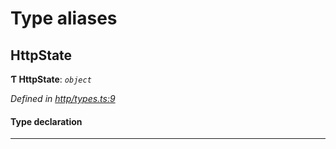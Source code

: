 

# Type aliases

<a id="httpstate"></a>

##  HttpState

**Ƭ HttpState**: *`object`*

*Defined in [http/types.ts:9](https://github.com/polkadot-js/api/blob/5a4519d/packages/rpc-provider/src/http/types.ts#L9)*

#### Type declaration

___

